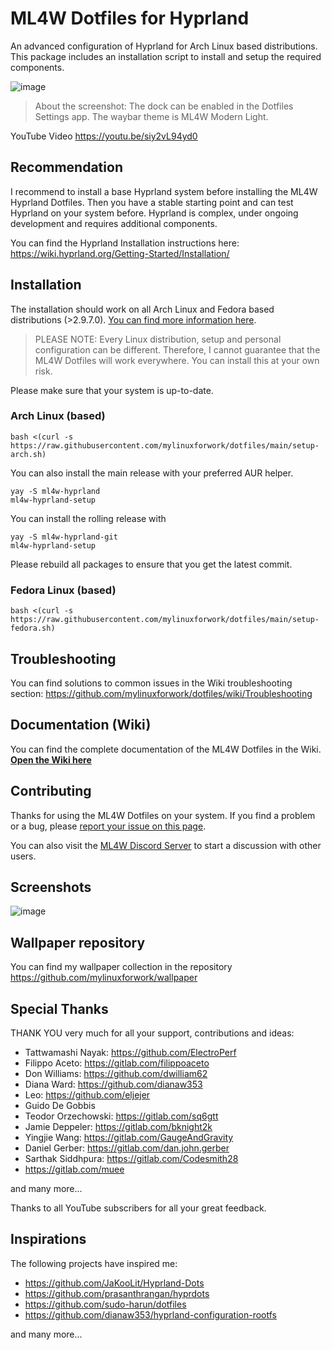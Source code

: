 # ML4W Dotfiles for Hyprland

An advanced configuration of Hyprland for Arch Linux based distributions. This package includes an installation script to install and setup the required components.

![image](https://github.com/user-attachments/assets/1b7fec1f-d864-4017-815c-103d657e3686)

> About the screenshot: The dock can be enabled in the Dotfiles Settings app. The waybar theme is ML4W Modern Light.

YouTube Video https://youtu.be/siy2vL94yd0

## Recommendation

I recommend to install a base Hyprland system before installing the ML4W Hyprland Dotfiles. Then you have a stable starting point and can test Hyprland on your system before. Hyprland is complex, under ongoing development and requires additional components. 

You can find the Hyprland Installation instructions here: https://wiki.hyprland.org/Getting-Started/Installation/

## Installation

The installation should work on all Arch Linux and Fedora based distributions (>2.9.7.0). [You can find more information here](https://github.com/mylinuxforwork/dotfiles/wiki).

> PLEASE NOTE: Every Linux distribution, setup and personal configuration can be different. Therefore, I cannot guarantee that the ML4W Dotfiles will work everywhere. You can install this at your own risk.

Please make sure that your system is up-to-date.

### Arch Linux (based)
```
bash <(curl -s https://raw.githubusercontent.com/mylinuxforwork/dotfiles/main/setup-arch.sh)
```

You can also install the main release with your preferred AUR helper. 

```
yay -S ml4w-hyprland
ml4w-hyprland-setup
```

You can install the rolling release with

```
yay -S ml4w-hyprland-git
ml4w-hyprland-setup
```

Please rebuild all packages to ensure that you get the latest commit. 

### Fedora Linux (based)
```
bash <(curl -s https://raw.githubusercontent.com/mylinuxforwork/dotfiles/main/setup-fedora.sh)
```

## Troubleshooting

You can find solutions to common issues in the Wiki troubleshooting section: https://github.com/mylinuxforwork/dotfiles/wiki/Troubleshooting

## Documentation (Wiki)

You can find the complete documentation of the ML4W Dotfiles in the Wiki. <b>[Open the Wiki here](https://github.com/mylinuxforwork/dotfiles/wiki)</b>

## Contributing

Thanks for using the ML4W Dotfiles on your system. If you find a problem or a bug, please [report your issue on this page](https://github.com/mylinuxforwork/dotfiles/issues).

You can also visit the [ML4W Discord Server](https://discord.gg/c4fJK7Za3g) to start a discussion with other users.

## Screenshots

![image](https://github.com/user-attachments/assets/47ed1ae0-a660-46f3-9bf5-917da0d3f675)

## Wallpaper repository

You can find my wallpaper collection in the repository https://github.com/mylinuxforwork/wallpaper

## Special Thanks

THANK YOU very much for all your support, contributions and ideas:

- Tattwamashi Nayak: https://github.com/ElectroPerf
- Filippo Aceto: https://gitlab.com/filippoaceto
- Don Williams: https://github.com/dwilliam62
- Diana Ward: https://github.com/dianaw353
- Leo: https://github.com/eljejer
- Guido De Gobbis
- Teodor Orzechowski: https://gitlab.com/sq6gtt
- Jamie Deppeler: https://gitlab.com/bknight2k
- Yingjie Wang: https://gitlab.com/GaugeAndGravity
- Daniel Gerber: https://gitlab.com/dan.john.gerber
- Sarthak Siddhpura: https://gitlab.com/Codesmith28
- https://gitlab.com/muee

and many more...

Thanks to all YouTube subscribers for all your great feedback.

## Inspirations

The following projects have inspired me:

- https://github.com/JaKooLit/Hyprland-Dots
- https://github.com/prasanthrangan/hyprdots
- https://github.com/sudo-harun/dotfiles
- https://github.com/dianaw353/hyprland-configuration-rootfs

and many more...
